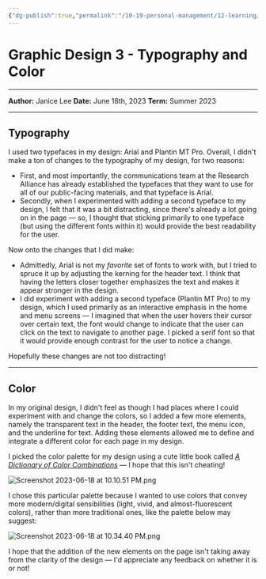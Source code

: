 ```yaml
---
{"dg-publish":true,"permalink":"/10-19-personal-management/12-learning/12-05-nyu-steinhardt-ltxd/01-edct-ge-2076/assignments/ect-2076-m1-w3-writeup/"}
---
```


# Graphic Design 3 - Typography and Color

---

**Author:** Janice Lee
**Date:** June 18th, 2023
**Term:** Summer 2023

---
## Typography

I used two typefaces in my design: Arial and Plantin MT Pro. Overall, I didn't make a ton of changes to the typography of my design, for two reasons:

- First, and most importantly, the communications team at the Research Alliance has already established the typefaces that they want to use for all of our public-facing materials, and that typeface is Arial. 
- Secondly, when I experimented with adding a second typeface to my design, I felt that it was a bit distracting, since there's already a lot going on in the page — so, I thought that sticking primarily to one typeface (but using the different fonts within it) would provide the best readability for the user. 

Now onto the changes that I did make: 

- Admittedly, Arial is not my *favorite* set of fonts to work with, but I tried to spruce it up by adjusting the kerning for the header text. I think that having the letters closer together emphasizes the text and makes it appear stronger in the design. 
- I did experiment with adding a second typeface (Plantin MT Pro) to my design, which I used primarily as an interactive emphasis in the home and menu screens — I imagined that when the user hovers their cursor over certain text, the font would change to indicate that the user can click on the text to navigate to another page. I picked a serif font so that it would provide enough contrast for the user to notice a change. 

Hopefully these changes are not too distracting! 

---
## Color

In my original design, I didn't feel as though I had places where I could experiment with and change the colors, so I added a few more elements, namely the transparent text in the header, the footer text, the menu icon, and the underline for text. Adding these elements allowed me to define and integrate a different color for each page in my design. 

I picked the color palette for my design using a cute little book called [*A Dictionary of Color Combinations*](https://sanzo-wada.dmbk.io/about) — I hope that this isn't cheating! 

![Screenshot 2023-06-18 at 10.10.51 PM.png](/img/user/00-09%20Meta/01%20Assets/Screenshot%202023-06-18%20at%2010.10.51%20PM.png)

I chose this particular palette because I wanted to use colors that convey more modern/digital sensibilities (light, vivid, and almost-fluorescent colors), rather than more traditional ones, like the palette below may suggest: 

![Screenshot 2023-06-18 at 10.34.40 PM.png](/img/user/00-09%20Meta/01%20Assets/Screenshot%202023-06-18%20at%2010.34.40%20PM.png)

I hope that the addition of the new elements on the page isn't taking away from the clarity of the design — I'd appreciate any feedback on whether it is or not!